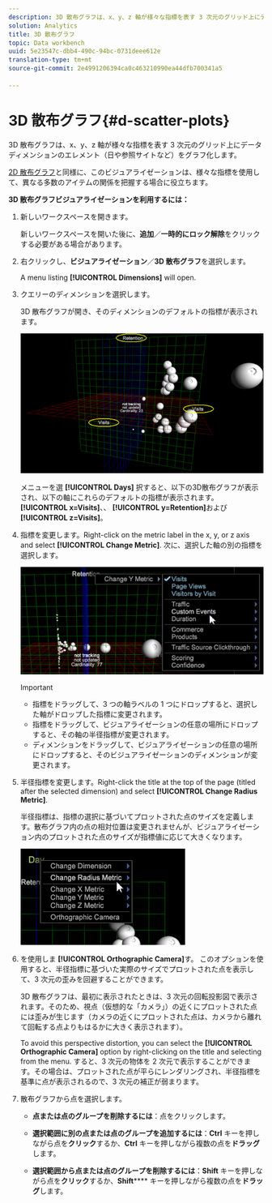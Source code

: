 ```yaml
---
description: 3D 散布グラフは、x、y、z 軸が様々な指標を表す 3 次元のグリッド上にデータディメンションのエレメント（日や参照サイトなど）をグラフ化します。
solution: Analytics
title: 3D 散布グラフ
topic: Data workbench
uuid: 5e23547c-dbb4-490c-94bc-0731deee612e
translation-type: tm+mt
source-git-commit: 2e4991206394ca0c463210990ea44dfb700341a5

---
```



# 3D 散布グラフ{#d-scatter-plots}

3D 散布グラフは、x、y、z 軸が様々な指標を表す 3 次元のグリッド上にデータディメンションのエレメント（日や参照サイトなど）をグラフ化します。

[2D 散布グラフ](https://docs.adobe.com/content/help/en/data-workbench/using/client/t-open-ins.html#Scatter_Plots)と同様に、このビジュアライゼーションは、様々な指標を使用して、異なる多数のアイテムの関係を把握する場合に役立ちます。

**3D 散布グラフビジュアライゼーションを利用するには：**

1. 新しいワークスペースを開きます。

   新しいワークスペースを開いた後に、**追加**／**一時的にロック解除**&#x200B;をクリックする必要がある場合があります。
1. 右クリックし、**ビジュアライゼーション**／**3D 散布グラフ**&#x200B;を選択します。

   A menu listing **[!UICONTROL Dimensions]** will open.

1. クエリーのディメンションを選択します。

   3D 散布グラフが開き、そのディメンションのデフォルトの指標が表示されます。

   ![](assets/3D_main.png)

   メニューを選 **[!UICONTROL Days]** 択すると、以下の3D散布グラフが表示され、以下の軸にこれらのデフォルトの指標が表示されます。 **[!UICONTROL x=Visits]**、、 **[!UICONTROL y=Retention]**&#x200B;および **[!UICONTROL z=Visits]**。

1. 指標を変更します。Right-click on the metric label in the x, y, or z axis and select **[!UICONTROL Change Metric]**. 次に、選択した軸の別の指標を選択します。

   ![](assets/3D_change.png)

   >[!IMPORTANT]
   >
   >
   >    
   >    
   >    * 指標をドラッグして、3 つの軸ラベルの 1 つにドロップすると、選択した軸がドロップした指標に変更されます。
   >    * 指標をドラッグして、ビジュアライゼーションの任意の場所にドロップすると、その軸の半径指標が変更されます。
   >    * ディメンションをドラッグして、ビジュアライゼーションの任意の場所にドロップすると、そのビジュアライゼーションのディメンションが変更されます。


1. 半径指標を変更します。Right-click the title at the top of the page (titled after the selected dimension) and select **[!UICONTROL Change Radius Metric]**.

   半径指標は、指標の選択に基づいてプロットされた点のサイズを定義します。散布グラフ内の点の相対位置は変更されませんが、ビジュアライゼーション内のプロットされた点のサイズが指標値に応じて大きくなります。

   ![](assets/3D_change_radius.png)

1. を使用しま **[!UICONTROL Orthographic Camera]**&#x200B;す。 このオプションを使用すると、半径指標に基づいた実際のサイズでプロットされた点を表示して、3 次元の歪みを回避することができます。

   3D 散布グラフは、最初に表示されたときは、3 次元の回転投影図で表示されます。そのため、視点（仮想的な「カメラ」）の近くにプロットされた点には歪みが生じます（カメラの近くにプロットされた点は、カメラから離れて回転する点よりもはるかに大きく表示されます）。

   To avoid this perspective distortion, you can select the **[!UICONTROL Orthographic Camera]** option by right-clicking on the title and selecting from the menu. すると、3 次元の物体を 2 次元で表示することができます。その場合は、プロットされた点が平らにレンダリングされ、半径指標を基準に点が表示されるので、3 次元の補正が弱まります。

1. 散布グラフから点を選択します。

   * **点または点のグループを削除するには**：点をクリックします。
   * **選択範囲に別の点または点のグループを追加するには**：**Ctrl** キーを押しながら点を&#x200B;**クリック**&#x200B;するか、**Ctrl** キーを押しながら複数の点を&#x200B;**ドラッグ**&#x200B;します。

   * **選択範囲から点または点のグループを削除するには**：**Shift** キーを押しながら点を&#x200B;**クリック**&#x200B;するか、**Shift****** キーを押しながら複数の点を&#x200B;**ドラッグ**&#x200B;します。

<!-- <a id="section_9C30F9799F1440F09278327002E6B47A"></a> -->

